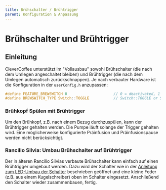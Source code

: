```yaml
---
title: Brühschalter / Brühtrigger
parent: Konfiguration & Anpassung
---
```


# Brühschalter und Brühtrigger

## Einleitung

CleverCoffee unterstützt im "Vollausbau" sowohl Brühschalter (die nach dem Umlegen angeschaltet bleiben) und Brühtrigger (die nach dem Umlegen automatisch zurückschnappen).
Je nach verbauter Hardware ist die Konfiguration in der `userConfig.h` anzupassen:

```c
#define FEATURE_BREWSWITCH 0                     // 0 = deactivated, 1 = activated
#define BREWSWITCH_TYPE Switch::TOGGLE           // Switch::TOGGLE or Switch::MOMENTARY (trigger)
```

### Brühkopf Spülen mit Brühtrigger

Um den Brühkopf, z.B. nach einem Bezug durchzuspülen, kann der Brühtrigger gehalten werden. Die Pumpe läuft solange der Trigger gehalten wird. Eine möglicherweise konfigurierte Präinfusion und Präinfusionspause werden nicht berücksichtigt.

### Rancilio Silvia: Umbau Brühschalter auf Brühtrigger

Der in älteren Rancilio Silvias verbaute Brühschalter kann einfach auf einen Brühtrigger umgebaut werden. Dazu wird der Schalter wie in der [Anleitung zum LED-Umbau der Schalter](/hardware/LED_Umbau.md) beschrieben geöffnet und eine kleine Feder (z.B. aus einem Kugelschreiber) oben im Schalter eingesetzt. Anschließend den Schalter wieder zusammenbauen, fertig.
